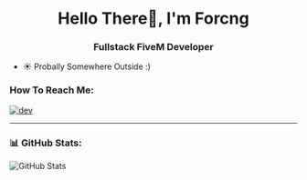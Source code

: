 <h1 align="center">Hello There👋, I'm Forcng</h1>
<h3 align="center">Fullstack FiveM Developer</h3>

- ☀️ Probally Somewhere Outside :)

<h3 align="left">How To Reach Me:</h3> 
<p align="left">
<a href="https://discord.gg/forcng" target="blank"><img align="center" src="https://img.shields.io/badge/Discord-%235865F2.svg?style=for-the-badge&logo=discord&logoColor=white" alt="dev" /></a>
</p>

---
### 📊 GitHub Stats:

<p align="left">
  <img src="https://github-readme-stats.vercel.app/api?username=Forcng&show_icons=true&theme=tokyonight" alt="GitHub Stats" />
</p>

